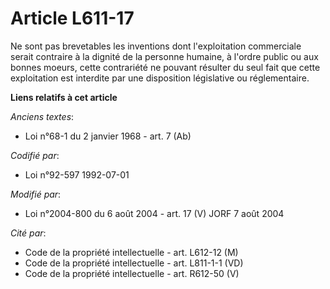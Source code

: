 # Article L611-17

Ne sont pas brevetables les inventions dont l'exploitation commerciale serait contraire à la dignité de la personne humaine,
à l'ordre public ou aux bonnes moeurs, cette contrariété ne pouvant résulter du seul fait que cette exploitation est
interdite par une disposition législative ou réglementaire.

**Liens relatifs à cet article**

_Anciens textes_:

  - Loi n°68-1 du 2 janvier 1968 - art. 7 (Ab)

_Codifié par_:

  - Loi n°92-597 1992-07-01

_Modifié par_:

  - Loi n°2004-800 du 6 août 2004 - art. 17 (V) JORF 7 août 2004

_Cité par_:

  - Code de la propriété intellectuelle - art. L612-12 (M)
  - Code de la propriété intellectuelle - art. L811-1-1 (VD)
  - Code de la propriété intellectuelle - art. R612-50 (V)
